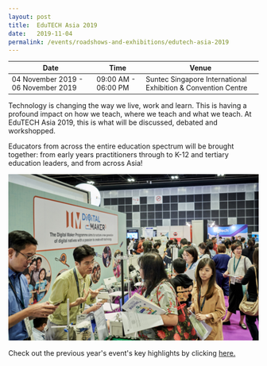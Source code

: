 ```yaml
---
layout: post
title:  EduTECH Asia 2019
date:   2019-11-04
permalink: /events/roadshows-and-exhibitions/edutech-asia-2019
---
```


| Date | Time | Venue |
|--------|---|---|
| 04 November 2019 - 06 November 2019 | 09:00 AM - 06:00 PM | Suntec Singapore International Exhibition & Convention Centre |

Technology is changing the way we live, work and learn. This is having a profound impact on how we teach, where we teach and what we teach. At EduTECH Asia 2019, this is what will be discussed, debated and workshopped. 

Educators from across the entire education spectrum will be brought together: from early years practitioners through to K-12 and tertiary education leaders, and from across Asia!

![edutech-asia-2018](/images/stories/features/edutech-asia-2018/DMP-EduTECH-Asia-Article-Image-7.jpg)
                      
Check out the previous year's event's key highlights by clicking [here.](/edutech-asia-2018/)
